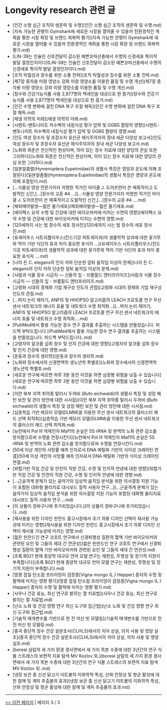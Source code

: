 # Longevity research 관련 글

- [인간 소형 심근 조직의 생존력 및 수명](인간 소형 심근 조직의 생존력 및 수명.md)
- [지속 가능한 관행이 Gymshark에 새로운 시장을 열어줄 수 있을까 친환경적인 계획을 통한 시장 확장 및 브랜드 회복력 평가](지속 가능한 관행이 Gymshark에 새로운 시장을 열어줄 수 있을까 친환경적인 계획을 통한 시장 확장 및 브랜드 회복력 평가.md)
- [LIN-39는 인슐린 신호전달이 감소된 예쁜꼬마선충에서 수명의 신경세포 특이적 발달 결정인자이다](LIN-39는 인슐린 신호전달이 감소된 예쁜꼬마선충에서 수명의 신경세포 특이적 발달 결정인자이다.md)
- [조직 탁월성과 장수를 위한 소통 전략](조직 탁월성과 장수를 위한 소통 전략.md)
- [제7장 종자용 미량 영양소 강화 미량 영양소를 이용한 품질 및 수명 개선](제7장 종자용 미량 영양소 강화 미량 영양소를 이용한 품질 및 수명 개선.md)
- [장수와 건강기능식품 사용 2,877명의 백세인을 대상으로 한 증거](장수와 건강기능식품 사용 2,877명의 백세인을 대상으로 한 증거.md)
- [인간 수명 변화에 걸친 DNA 복구 조절 해독](인간 수명 변화에 걸친 DNA 복구 조절 해독.md)
- [재생 의학의 미래](재생 의학의 미래.md)
- [시멘트-벤토나이트 차수벽의 내침식성 평가 압력 및 GGBS 함량의 영향](시멘트-벤토나이트 차수벽의 내침식성 평가 압력 및 GGBS 함량의 영향.md)
- [인도 여성 장수자 및 초장수자 유산균 채식주의자의 장내 세균 다양성 보고서](인도 여성 장수자 및 초장수자 유산균 채식주의자의 장내 세균 다양성 보고서.md)
- [노화와 회춘은 전신적인 현상이며, 의미 있는 장수 치료에 대한 양당의 관심 또한 그러하다](노화와 회춘은 전신적인 현상이며, 의미 있는 장수 치료에 대한 양당의 관심 또한 그러하다.md)
- [일본알좀벌(Hymenoptera Eupelmidae)의 생활사 특징은 영양과 온도에 의해 조절된다](일본알좀벌(Hymenoptera Eupelmidae)의 생활사 특징은 영양과 온도에 의해 조절된다.md)
- […식물성 영양 전문가이자 저명한 작가인 마이클 J. 도어프먼이 쓴 매혹적이고 도발적인 신간,[…]장수의 교훈 #4 …](…식물성 영양 전문가이자 저명한 작가인 마이클 J. 도어프먼이 쓴 매혹적이고 도발적인 신간,[…]장수의 교훈 #4 ….md)
- [체외배아발생—젊은 줄기세포](체외배아발생—젊은 줄기세포.md)
- [에이펙스 요약 수명 및 건강에 대한 바이오마커에 미치는 수면의 영향](에이펙스 요약 수명 및 건강에 대한 바이오마커에 미치는 수면의 영향.md)
- [120세까지 사는 법 장수의 세포 청사진](120세까지 사는 법 장수의 세포 청사진.md)
- [유세이우스 시트리폴리우스(진드기강 피토세이과)의 생물학적 성과에 대한 꽃가루와 먹이 기반 식단의 효과 차이 중요한 포식자 …](유세이우스 시트리폴리우스(진드기강 피토세이과)의 생물학적 성과에 대한 꽃가루와 먹이 기반 식단의 효과 차이 중요한 포식자 ….md)
- [나이 든 C. elegans의 인지 저하 단순한 앞뒤 움직임 이상의 문제](나이 든 C. elegans의 인지 저하 단순한 앞뒤 움직임 이상의 문제.md)
- [사람과 식물 장수 시금치 — 신들의 잎 - 브룸필드 엔터프라이즈](사람과 식물 장수 시금치 — 신들의 잎 - 브룸필드 엔터프라이즈.md)
- [고령화 시대의 경제와 기업 재구상 인도의 관점](고령화 시대의 경제와 기업 재구상 인도의 관점.md)
- […퍼지 논리 제어기, ANFIS 및 HHOPSO 알고리즘의 LEACH 프로토콜 연구 무선 센서 네트워크의 에너지 효율 및 네트워크 수명 최적화…](…퍼지 논리 제어기, ANFIS 및 HHOPSO 알고리즘의 LEACH 프로토콜 연구 무선 센서 네트워크의 에너지 효율 및 네트워크 수명 최적화….md)
- [PubMed에서 활용 가능한 장수 연구 결과를 추출하는 시스템을 만들었습니다. 피드백 부탁드립니다.](PubMed에서 활용 가능한 장수 연구 결과를 추출하는 시스템을 만들었습니다. 피드백 부탁드립니다..md)
- [고령자의 알코올 섭취 장수 및 인지 건강에 대한 영향](고령자의 알코올 섭취 장수 및 인지 건강에 대한 영향.md)
- [운동과 장수의 생리학](운동과 장수의 생리학.md)
- [노화와 장수에서의 신경면역학 생노년학 특별호](노화와 장수에서의 신경면역학 생노년학 특별호.md)
- [새로운 연구에 따르면 하루 3분 동안 이것을 하면 심장병 위험을 낮출 수 있습니다](새로운 연구에 따르면 하루 3분 동안 이것을 하면 심장병 위험을 낮출 수 있습니다.md)
- [이란 북부 지역 취약종 탈리시 두꺼비 (Bufo eichwaldi)의 생활사 특징 및 성장 패턴 보전 및 관리 방안에 대한 시사점](이란 북부 지역 취약종 탈리시 두꺼비 (Bufo eichwaldi)의 생활사 특징 및 성장 패턴 보전 및 관리 방안에 대한 시사점.md)
- [심층학습 기반 메모리 모델(DLMM)을 이용한 무선 센서 네트워크의 클러스터 헤드 선택 최적화](심층학습 기반 메모리 모델(DLMM)을 이용한 무선 센서 네트워크의 클러스터 헤드 선택 최적화.md)
- [뉴런에서 Pol III 억제인자 Maf1의 손실은 5S rRNA 및 번역의 노화 관련 감소를 방지함으로써 수명을 연장시킨다](뉴런에서 Pol III 억제인자 Maf1의 손실은 5S rRNA 및 번역의 노화 관련 감소를 방지함으로써 수명을 연장시킨다.md)
- [50세 이상 개인의 사망률 예측 인자로서 DNA 메틸화 기반의 식이성 크레아틴 연결](50세 이상 개인의 사망률 예측 인자로서 DNA 메틸화 기반의 식이성 크레아틴 연결.md)
- [위험기반 직업 건강 및 안전의 직원 건강, 수명 및 인지적 안녕에 대한 영향](위험기반 직업 건강 및 안전의 직원 건강, 수명 및 인지적 안녕에 대한 영향.md)
- […근골격계 문제가 있는 음악가의 임상적 움직임 분석을 위한 의사결정 지원 기능이 포함된 대화형 물리치료 대시보드 질적 사용자 연구…](…근골격계 문제가 있는 음악가의 임상적 움직임 분석을 위한 의사결정 지원 기능이 포함된 대화형 물리치료 대시보드 질적 사용자 연구….md)
- [이 상품이 장바구니에 추가되었습니다.](이 상품이 장바구니에 추가되었습니다..md)
- [재사용을 위한 디자인 핀란드 중고시장에서 초기 의류 디자인 선택이 재사용 가능성에 미치는 영향](재사용을 위한 디자인 핀란드 중고시장에서 초기 의류 디자인 선택이 재사용 가능성에 미치는 영향.md)
- [젊은 핀란드인 연구 코호트 연구에서 신경퇴행성 질환의 혈액 기반 바이오마커와 관련된 요인 및 그들의 세대 간 연관성](젊은 핀란드인 연구 코호트 연구에서 신경퇴행성 질환의 혈액 기반 바이오마커와 관련된 요인 및 그들의 세대 간 연관성.md)
- [초록 B021 현재 종양학 대규모 언어 모델 연구는 재현성, 투명성 및 장기적 지원이 부족합니다](초록 B021 현재 종양학 대규모 언어 모델 연구는 재현성, 투명성 및 장기적 지원이 부족합니다.md)
- [땅콩 껍질 탄소점 프라이밍이 검정콩[Vigna mungo (L.) Hepper] 종자의 수명 및 활력에 미치는 영향 평가](땅콩 껍질 탄소점 프라이밍이 검정콩[Vigna mungo (L.) Hepper] 종자의 수명 및 활력에 미치는 영향 평가.md)
- [사우나 건강 효능, 최신 연구로 밝히는 열 치료법](사우나 건강 효능, 최신 연구로 밝히는 열 치료법.md)
- [난소 노화 및 건강 영향 연구 최신 도구와 접근법](난소 노화 및 건강 영향 연구 최신 도구와 접근법.md)
- [기술적 매개변수를 기반으로 한 진 머신 빗 모델링](기술적 매개변수를 기반으로 한 진 머신 빗 모델링.md)
- [중국 종단적 장수 건강 설문조사(CLHLS)에서의 치아 상실, 의치 사용 및 영양 실조](중국 종단적 장수 건강 설문조사(CLHLS)에서의 치아 상실, 의치 사용 및 영양 실조.md)
- [boreal 삼림의 세 가지 환경 경사면에서 세 가지 목본 수종에 대한 3년간의 연구 식물 스트레스의 보편적 지표 탐색 MV Kozlov 외.](boreal 삼림의 세 가지 환경 경사면에서 세 가지 목본 수종에 대한 3년간의 연구 식물 스트레스의 보편적 지표 탐색 MV Kozlov 외..md)
- [냉장 보관 중 신선 닭고기 미트볼의 이화학적 특성, 산화 안정성 및 항균 활성에 대한 참깨 및 계피 추출물의 효과](냉장 보관 중 신선 닭고기 미트볼의 이화학적 특성, 산화 안정성 및 항균 활성에 대한 참깨 및 계피 추출물의 효과.md)

---
[<< 이전 페이지](page-2.md)  |  페이지 3 / 3